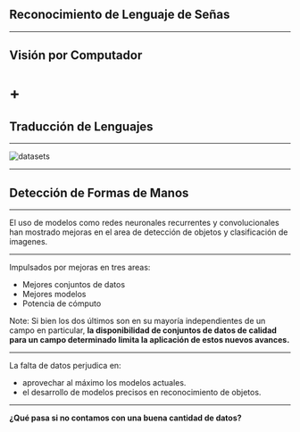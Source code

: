 ## Reconocimiento de Lenguaje de Señas

----

## Visión por Computador
# +
## Traducción de Lenguajes

----

![datasets](static/slr/intro1.png)
<!-- .element: style="width: 75%" -->

----

## Detección de Formas de Manos

----

<!-- .slide: style="text-align: left" -->

El uso de modelos como redes neuronales recurrentes y convolucionales han mostrado mejoras en el area de detección de objetos y clasificación de imagenes.

----

<!-- .slide: style="text-align: left" -->

Impulsados por mejoras en tres areas:

- Mejores conjuntos de datos
- Mejores modelos
- Potencia de cómputo

Note: Si bien los dos últimos son en su mayoría independientes de un campo en particular, **la disponibilidad de conjuntos de datos de calidad para un campo determinado limita la aplicación de estos nuevos avances.**

----

<!-- .slide: style="text-align: left" -->

La falta de datos perjudica en:

- aprovechar al máximo los modelos actuales.
- el desarrollo de modelos precisos en reconocimiento de objetos.

----

**¿Qué pasa si no contamos con una buena cantidad de datos?**
